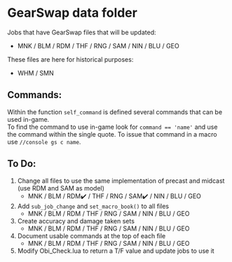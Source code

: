 # GearSwap data folder

Jobs that have GearSwap files that will be updated:
- MNK / BLM / RDM / THF / RNG / SAM / NIN / BLU / GEO

These files are here for historical purposes:
- WHM / SMN

## Commands:
Within the function `self_command` is defined several commands that can be used in-game.  
To find the command to use in-game look for `command == 'name'` and use the command within
the single quote. To issue that command in a macro use `//console gs c name`.


## To Do:
1. Change all files to use the same implementation of precast and midcast (use RDM and SAM as model)
    - MNK / BLM / RDM:heavy_check_mark: / THF / RNG / SAM:heavy_check_mark: / NIN / BLU / GEO
2. Add `sub_job_change` and `set_macro_book()` to all files
    - MNK / BLM / RDM / THF / RNG / SAM / NIN / BLU / GEO
3. Create accuracy and damage taken sets
    - MNK / BLM / RDM / THF / RNG / SAM / NIN / BLU / GEO
4. Document usable commands at the top of each file
    - MNK / BLM / RDM / THF / RNG / SAM / NIN / BLU / GEO
5. Modify Obi_Check.lua to return a T/F value and update jobs to use it
